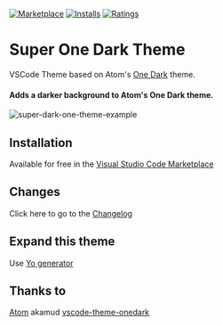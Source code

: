 [![Marketplace](http://vsmarketplacebadge.apphb.com/version-short/seansassenrath.vscode-theme-superonedark.svg)](https://marketplace.visualstudio.com/items/seansassenrath.vscode-theme-superonedark) [![Installs](http://vsmarketplacebadge.apphb.com/installs/seansassenrath.vscode-theme-superonedark.svg)](https://marketplace.visualstudio.com/items/seansassenrath.vscode-theme-superonedark) [![Ratings](http://vsmarketplacebadge.apphb.com/rating-short/seansassenrath.vscode-theme-superonedark.svg)](https://marketplace.visualstudio.com/items/seansassenrath.vscode-theme-superonedark)  

# Super One Dark Theme
VSCode Theme based on Atom's [One Dark](https://github.com/atom/one-dark-syntax) theme.

#### Adds a darker background to Atom's One Dark theme.

![super-dark-one-theme-example](https://cloud.githubusercontent.com/assets/10020218/23105578/4578a324-f696-11e6-888d-90a148a46466.png)

## Installation
Available for free in the [Visual Studio Code Marketplace](https://marketplace.visualstudio.com/items/seansassenrath.vscode-theme-superonedark)

## Changes
Click here to go to the [Changelog](https://github.com/SeanSassenrath/vscode-theme-superonedark/blob/master/CHANGELOG.md)

## Expand this theme
Use [Yo generator](https://code.visualstudio.com/Docs/customization/themes#_adding-a-new-theme)

## Thanks to
[Atom](https://github.com/atom)
akamud [vscode-theme-onedark](https://github.com/akamud/vscode-theme-onedark/blob/master/README.md)